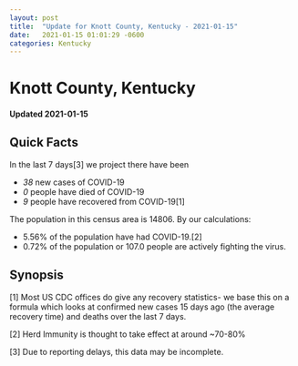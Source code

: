 ```yaml
---
layout: post
title:  "Update for Knott County, Kentucky - 2021-01-15"
date:   2021-01-15 01:01:29 -0600
categories: Kentucky
---
```


# Knott County, Kentucky
#### Updated 2021-01-15

## Quick Facts

In the last 7 days[3] we project there have been
- *38* new cases of COVID-19
- *0* people have died of COVID-19
- *9* people have recovered from COVID-19[1]

The population in this census area is 14806. By our calculations:
- 5.56% of the population have had COVID-19.[2]
- 0.72% of the population or 107.0 people are actively fighting the virus.

## Synopsis




[1] Most US CDC offices do give any recovery statistics- we base this on a formula which looks at confirmed new cases
15 days ago (the average recovery time) and deaths over the last 7 days.

[2] Herd Immunity is thought to take effect at around ~70-80%

[3] Due to reporting delays, this data may be incomplete.
 
    